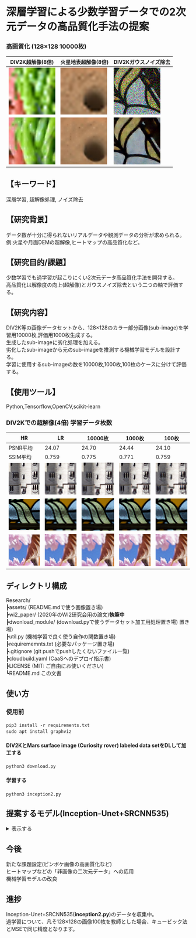 # 深層学習による少数学習データでの2次元データの高品質化手法の提案 
### 高画質化 (128×128 10000枚)  
|DIV2K超解像(8倍)|火星地表超解像(8倍)|DIV2Kガウスノイズ除去|
|---|---|---|
|![](https://github.com/jSm449g4d/Research/blob/master/assets/t570.png)|![](https://github.com/jSm449g4d/Research/blob/master/assets/t529.png)|![](https://github.com/jSm449g4d/Research/blob/master/assets/t236.png)|
|![](https://github.com/jSm449g4d/Research/blob/master/assets/p570.png)|![](https://github.com/jSm449g4d/Research/blob/master/assets/p529.png)|![](https://github.com/jSm449g4d/Research/blob/master/assets/p236.png)|

## 【キーワード】 
深層学習, 超解像処理, ノイズ除去  
## 【研究背景】
データ数が十分に得られないリアルデータや観測データの分析が求められる。  
例:火星や月面DEMの超解像,ヒートマップの高品質化など。   
## 【研究目的/課題】
少数学習でも過学習が起こりにくい2次元データ高品質化手法を開発する。  
高品質化は解像度の向上(超解像)とガウスノイズ除去という二つの軸で評価する。  
## 【研究内容】
DIV2K等の画像データセットから、128×128のカラー部分画像(sub-image)を学習用10000枚,評価用1000枚生成する。  
生成したsub-imageに劣化処理を加える。  
劣化したsub-imageから元のsub-imageを推測する機械学習モデルを設計する。  
学習に使用するsub-imageの数を10000枚,1000枚,100枚のケースに分けて評価する。  
## 【使用ツール】
Python,Tensorflow,OpenCV,scikit-learn  

### DIV2Kでの超解像(4倍) 学習データ枚数 
|HR|LR|10000枚|1000枚|100枚|
|---|---|---|---|---|
|PSNR平均|24.07|24.70|24.44|24.10|
|SSIM平均|0.759|0.775|0.771|0.759|
|![](https://github.com/jSm449g4d/Research/blob/master/assets/134_HR.png)|![](https://github.com/jSm449g4d/Research/blob/master/assets/134_LR.png)|![](https://github.com/jSm449g4d/Research/blob/master/assets/134_10000.png)|![](https://github.com/jSm449g4d/Research/blob/master/assets/134_1000.png)|![](https://github.com/jSm449g4d/Research/blob/master/assets/134_100.png)|
|![](https://github.com/jSm449g4d/Research/blob/master/assets/278_HR.png)|![](https://github.com/jSm449g4d/Research/blob/master/assets/278_LR.png)|![](https://github.com/jSm449g4d/Research/blob/master/assets/278_10000.png)|![](https://github.com/jSm449g4d/Research/blob/master/assets/278_1000.png)|![](https://github.com/jSm449g4d/Research/blob/master/assets/278_100.png)|
|![](https://github.com/jSm449g4d/Research/blob/master/assets/349_HR.png)|![](https://github.com/jSm449g4d/Research/blob/master/assets/349_LR.png)|![](https://github.com/jSm449g4d/Research/blob/master/assets/349_10000.png)|![](https://github.com/jSm449g4d/Research/blob/master/assets/349_1000.png)|![](https://github.com/jSm449g4d/Research/blob/master/assets/349_100.png)|
## ディレクトリ構成
Research/  
┣assets/ (README.mdで使う画像置き場)  
┣wi2_paper/ (2020年のWI2研究会用の論文)**執筆中**  
┣dwonload_module/ (download.pyで使うデータセット加工用処理置き場)  置き場)  
┣util.py (機械学習で良く使う自作の関数置き場)  
┣requirememnts.txt (必要なパッケージ置き場)  
┣.gitignore (git pushでpushしたくないファイル一覧)  
┣cloudbuild.yaml (CaaSへのデプロイ指示書)  
┣LICENSE (MIT: ご自由にお使いください)  
┗README.md この文書  
## 使い方
### 使用前
`pip3 install -r requirements.txt`  
`sudo apt install graphviz`  
#### **DIV2K**と**Mars surface image (Curiosity rover) labeled data set**をDLして加工する  
`python3 download.py`  
#### 学習する  
`python3 inception2.py`  
## 提案するモデル(Inception-Unet+SRCNN535)
<details><summary>表示する</summary><div><img src="https://github.com/jSm449g4d/Research/blob/master/assets/model.png"/></div></details>

## 今後 
新たな課題設定(ピンボケ画像の高画質化など)  
ヒートマップなどの「非画像の二次元データ」への応用  
機械学習モデルの改良  
## 進捗
Inception-Unet+SRCNN535(**inception2.py**)のデータを収集中。  
過学習について、凡そ128×128の画像100枚を教師とした場合、キュービック法とMSEで同じ精度となります。
